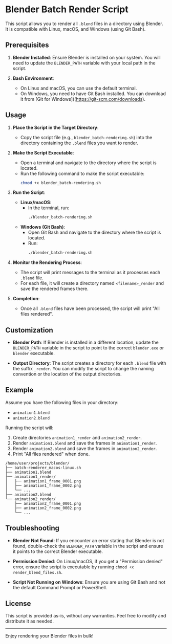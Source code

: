 # Blender Batch Render Script

This script allows you to render all `.blend` files in a directory using Blender. It is compatible with Linux, macOS, and Windows (using Git Bash).

## Prerequisites

1. **Blender Installed**: Ensure Blender is installed on your system. You will need to update the `BLENDER_PATH` variable with your local path in the script.

2. **Bash Environment**: 
   - On Linux and macOS, you can use the default terminal.
   - On Windows, you need to have Git Bash installed. You can download it from [Git for Windows]((https://git-scm.com/downloads).

## Usage

1. **Place the Script in the Target Directory**:
   - Copy the script file (e.g., `blender_batch-rendering.sh`) into the directory containing the `.blend` files you want to render.

2. **Make the Script Executable**:
   - Open a terminal and navigate to the directory where the script is located.
   - Run the following command to make the script executable:
     ```bash
     chmod +x blender_batch-rendering.sh
     ```

3. **Run the Script**:
   - **Linux/macOS**:
     - In the terminal, run:
       ```bash
       ./blender_batch-rendering.sh
       ```
   - **Windows (Git Bash)**:
     - Open Git Bash and navigate to the directory where the script is located.
     - Run:
       ```bash
       ./blender_batch-rendering.sh
       ```

4. **Monitor the Rendering Process**:
   - The script will print messages to the terminal as it processes each `.blend` file.
   - For each file, it will create a directory named `<filename>_render` and save the rendered frames there.

5. **Completion**:
   - Once all `.blend` files have been processed, the script will print "All files rendered".

## Customization

- **Blender Path**: If Blender is installed in a different location, update the `BLENDER_PATH` variable in the script to point to the correct `blender.exe` or `blender` executable.

- **Output Directory**: The script creates a directory for each `.blend` file with the suffix `_render`. You can modify the script to change the naming convention or the location of the output directories.

## Example

Assume you have the following files in your directory:
- `animation1.blend`
- `animation2.blend`

Running the script will:
1. Create directories `animation1_render` and `animation2_render`.
2. Render `animation1.blend` and save the frames in `animation1_render`.
3. Render `animation2.blend` and save the frames in `animation2_render`.
4. Print "All files rendered" when done.

```
/home/user/projects/blender/
├── batch-renderer_macos-linux.sh
├── animation1.blend
├── animation1_render/
│   ├── animation1_frame_0001.png
│   ├── animation1_frame_0002.png
│   └── ...
├── animation2.blend
└── animation2_render/
    ├── animation2_frame_0001.png
    ├── animation2_frame_0002.png
    └── ...
```

## Troubleshooting

- **Blender Not Found**: If you encounter an error stating that Blender is not found, double-check the `BLENDER_PATH` variable in the script and ensure it points to the correct Blender executable.

- **Permission Denied**: On Linux/macOS, if you get a "Permission denied" error, ensure the script is executable by running `chmod +x render_blend_files.sh`.

- **Script Not Running on Windows**: Ensure you are using Git Bash and not the default Command Prompt or PowerShell.

## License

This script is provided as-is, without any warranties. Feel free to modify and distribute it as needed.

---

Enjoy rendering your Blender files in bulk!
